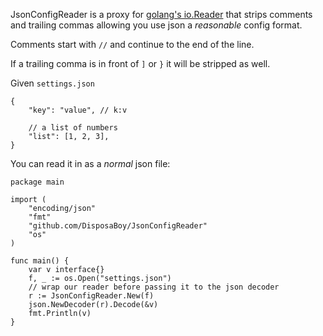 JsonConfigReader is a proxy for [golang's io.Reader](http://golang.org/pkg/io/#Reader) that strips comments and trailing commas allowing you use json a *reasonable* config format.

Comments start with `//` and continue to the end of the line.

If a trailing comma is in front of `]` or `}` it will be stripped as well.


Given `settings.json`

	{
		"key": "value", // k:v
		
		// a list of numbers
		"list": [1, 2, 3],
	}


You can read it in as a *normal* json file:

	package main

	import (
		"encoding/json"
		"fmt"
		"github.com/DisposaBoy/JsonConfigReader"
		"os"
	)

	func main() {
		var v interface{}
		f, _ := os.Open("settings.json")
		// wrap our reader before passing it to the json decoder
		r := JsonConfigReader.New(f)
		json.NewDecoder(r).Decode(&v)
		fmt.Println(v)
	}

